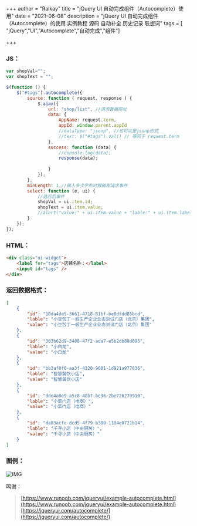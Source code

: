 +++
author = "Raikay"
title = "jQuery UI 自动完成组件（Autocomplete）使用"
date = "2021-06-08"
description = "jQuery UI 自动完成组件（Autocomplete）的使用 实例教程 源码 自动补全 历史记录 联想词"
tags = [ "jQuery","UI","Autocomplete","自动完成","组件"]

+++

### JS：

```js
var shopVal="";
var shopText = "";

$(function () {
    $("#tags").autocomplete({
        source: function ( request, response ) {
            $.ajax({
                url: "shop/list", //请求数据网址
                data: {
                    AppName: request.term,
                    appId: window.parent.appId
                    //dataType: "jsonp", //也可以是jsonp形式
                    //text: $("#tags").val() // 等同于 request.term
                },
                success: function (data) {
                    //console.log(data);
                    response(data);
                    
                }
            });
        },
        minLength: 1,//输入多少字的时候触发请求事件
        select: function (e, ui) {
            //选后后事件
            shopVal = ui.item.id;
            shopText = ui.item.value;
            //alert("value:" + ui.item.value + "lable:" + ui.item.label + " id:" + ui.item.id);
        }
    });
});
```

### HTML：

```html
<div class="ui-widget">
    <label for="tags">店铺名称：</label>
    <input id="tags" />
</div>
```

### 返回数据格式：

```json
[
	{
		"id": "10da4de5-3661-4718-81bf-be8dfdd85bcd",
		"lable": "小豆包丁一般生产企业业态测试门店（北京）集团",
		"value": "小豆包丁一般生产企业业态测试门店（北京）集团"
	},
	{
		"id": "303b62d9-3488-47f2-ada7-e5b2db88d095",
		"lable": "小白龙",
		"value": "小白龙"
	},
	{
		"id": "bb3af0f0-aa3f-4320-9001-1d921a977836",
		"lable": "智慧餐饮小店",
		"value": "智慧餐饮小店"
	},
	{
		"id": "dde4a0e9-a5c8-48b7-be36-2be726279910",
		"lable": "小菜门店（电商）",
		"value": "小菜门店（电商）"
	},
	{
		"id": "da83acfc-dcd5-4f79-b380-1184e0721b14",
		"lable": "千寻小店（中央厨房）",
		"value": "千寻小店（中央厨房）"
	}
]
```



### 图例：

![IMG](https://gitee.com/imgrep001/m1/raw/master/2021/09/19/20210919232808.png)



鸣谢：

> [https://www.runoob.com/jqueryui/example-autocomplete.html](https://www.runoob.com/jqueryui/example-autocomplete.html)  
> [https://jqueryui.com/autocomplete/](https://jqueryui.com/autocomplete/)   